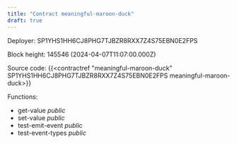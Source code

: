 ```yaml
---
title: "Contract meaningful-maroon-duck"
draft: true
---
```

Deployer: SP1YHS1HH6CJ8PHG7TJBZR8RXX7Z4S75EBN0E2FPS


 



Block height: 145546 (2024-04-07T11:07:00.000Z)

Source code: {{<contractref "meaningful-maroon-duck" SP1YHS1HH6CJ8PHG7TJBZR8RXX7Z4S75EBN0E2FPS meaningful-maroon-duck>}}

Functions:

* get-value _public_
* set-value _public_
* test-emit-event _public_
* test-event-types _public_
